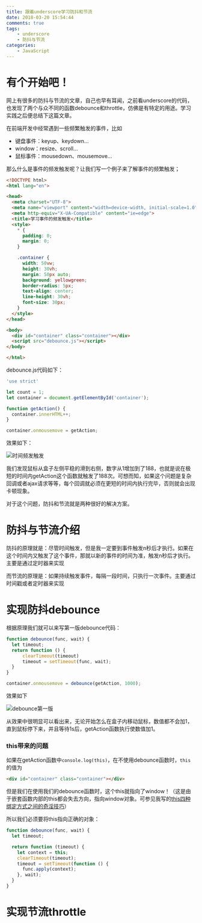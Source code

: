 ```yaml
---
title: 跟着underscore学习防抖和节流
date: 2018-03-20 15:54:44
comments: true
tags:
    - underscore
    - 防抖与节流
categories:
    - JavaScript
---
```


# 有个开始吧！

网上有很多的防抖与节流的文章，自己也早有耳闻，之前看underscore的代码，也发现了两个与众不同的函数debounce和throttle，仿佛是有特定的用途。学习实践之后便总结下这篇文章。

在前端开发中经常遇到一些频繁触发的事件，比如
- 键盘事件：keyup、keydown...
- window：resize、scroll...
- 鼠标事件：mousedown、mousemove...

那么什么是事件的频发触发呢？让我们写一个例子来了解事件的频繁触发；

```html
<!DOCTYPE html>
<html lang="en">

<head>
  <meta charset="UTF-8">
  <meta name="viewport" content="width=device-width, initial-scale=1.0">
  <meta http-equiv="X-UA-Compatible" content="ie=edge">
  <title>学习事件的频发触发</title>
  <style>
    * {
      padding: 0;
      margin: 0;
    }

    .container {
      width: 50vw;
      height: 30vh;
      margin: 50px auto;
      background: yellowgreen;
      border-radius: 5px;
      text-align: center;
      line-height: 30vh;
      font-size: 30px;
    }
  </style>
</head>

<body>
  <div id="container" class="container"></div>
  <script src="debounce.js"></script>
</body>

</html>
```
debounce.js代码如下：
```js
'use strict'

let count = 1;
let container = document.getElementById('container');

function getAction() {
  container.innerHTML++;
}

container.onmousemove = getAction;
```
效果如下：

![时间频发触发](http://www.chenqaq.com/assets/images/debounce1.gif)

我们发现鼠标从盒子左侧平稳的滑到右侧，数字从1增加到了188，也就是说在极短的时间内getAction这个函数就触发了188次。可想而知，如果这个问题是复杂回调或者ajax请求等等，每个回调就必须在更短的时间内执行完毕，否则就会出现卡顿现象。

对于这个问题，防抖和节流就是两种很好的解决方案。

# 防抖与节流介绍

防抖的原理就是：尽管时间触发，但是我一定要到事件触发n秒后才执行。如果在这个时间内又触发了这个事件，那就以新的事件的时间为准，触发n秒后才执行。主要是通过定时器来实现

而节流的原理是：如果持续触发事件，每隔一段时间，只执行一次事件。主要通过时间戳或者定时器来实现

# 实现防抖debounce
根据原理我们就可以来写第一版debounce代码：
```js
function debounce(func, wait) {
  let timeout;
  return function () {
      clearTimeout(timeout)
      timeout = setTimeout(func, wait);
  }
}

container.onmousemove = debounce(getAction, 1000);
```
效果如下

![debounce第一版](http://www.chenqaq.com/assets/images/debounce2.gif)

从效果中很明显可以看出来，无论开始怎么在盒子内移动鼠标，数值都不会加1，直到鼠标停下来，并且等待1s后，getAction函数执行使数值加1。

### this带来的问题
如果在getAction函数中`console.log(this)`，在不使用debounce函数时，`this`的值为
```html
<div id="container" class="container"></div>
```
但是我们在使用我们的debounce函数时，这个this就指向了window！（这是由于嵌套函数内部的this都会失去方向，指向window对象。可参见我写的[this四种绑定方式之间的奇淫技巧](http://www.cnblogs.com/okaychen/p/7520472.html)）

所以我们必须要将this指向正确的对象：
```js
function debounce(func, wait) {
  let timeout;

  return function (timeout) {
    let context = this;
    clearTimeout(timeout);
    timeout = setTimeout(function () {
      func.apply(context);
    }, wait);
  }
}
```

# 实现节流throttle
